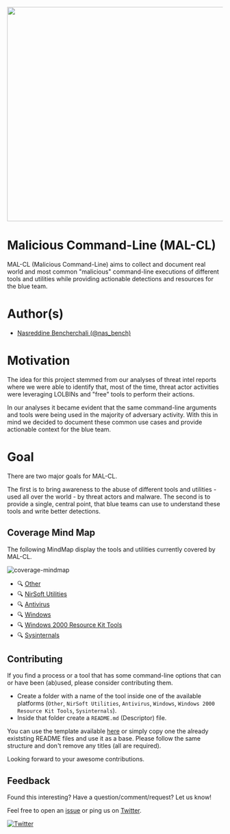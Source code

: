 <p align="center"><img src="./Images/Logo/mal-cl-small.png" width="549" height="500"></p>

# Malicious Command-Line (MAL-CL)

MAL-CL (Malicious Command-Line) aims to collect and document real world and most common "malicious" command-line executions of different tools and utilities while providing actionable detections and resources for the blue team.

# Author(s)

- [Nasreddine Bencherchali (@nas_bench)](https://twitter.com/nas_bench)

# Motivation

The idea for this project stemmed from our analyses of threat intel reports where we were able to identify that, most of the time, threat actor activities were leveraging LOLBINs and "free" tools to perform their actions.

In our analyses it became evident that the same command-line arguments and tools were being used in the majority of adversary activity. With this in mind we decided to document these common use cases and provide actionable context for the blue team.

# Goal

There are two major goals for MAL-CL.

The first is to bring awareness to the abuse of different tools and utilities - used all over the world - by threat actors and malware. The second is to provide a single, central point, that blue teams can use to understand these tools and write better detections.

## Coverage Mind Map

The following MindMap display the tools and utilities currently covered by MAL-CL.

![coverage-mindmap](./Images/MindMaps/MAL-CL-Coverage-MindMap.png)

- 🔍 [Other](./Descriptors/Other)
- 🔍 [NirSoft Utilities](./Descriptors/NirSoft%20Utilities)
- 🔍 [Antivirus](./Descriptors/Antivirus)
- 🔍 [Windows](./Descriptors/Windows)
- 🔍 [Windows 2000 Resource Kit Tools](./Descriptors/Windows%202000%20Resource%20Kit%20Tools)
- 🔍 [Sysinternals](./Descriptors/Sysinternals)

## Contributing

If you find a process or a tool that has some command-line options that can or have been (ab)used, please consider contributing them.

- Create a folder with a name of the tool inside one of the available platforms (`Other`, `NirSoft Utilities`, `Antivirus`, `Windows`, `Windows 2000 Resource Kit Tools`, `Sysinternals`).
- Inside that folder create a `README.md` (Descriptor) file.

You can use the template available [here](./Template) or simply copy one the already existsting README files and use it as a base. Please follow the same structure and don't remove any titles (all are required).

Looking forward to your awesome contributions.

## Feedback

Found this interesting? Have a question/comment/request? Let us know!

Feel free to open an [issue](https://github.com/3CORESec/MAL-CL/issues) or ping us on [Twitter](https://twitter.com/3CORESec).

[![Twitter](https://img.shields.io/twitter/follow/3CORESec.svg?style=social&label=Follow)](https://twitter.com/3CORESec)
